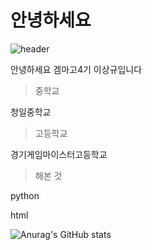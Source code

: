 # 안녕하세요

![header](https://capsule-render.vercel.app/api?type=Waving&color=4374D9&height=200&section=header&text=이상규&fontSize=50&animation=fadeIn&fontColor=DDDDDD)

안녕하세요 겜마고4기 이상규입니다
>중학교

청일중학교

>고등학교

경기게임마이스터고등학교
>해본 것

python

html

![Anurag's GitHub stats](https://github-readme-stats.vercel.app/api?username=leo82380&show_icons=true&theme=radical)
